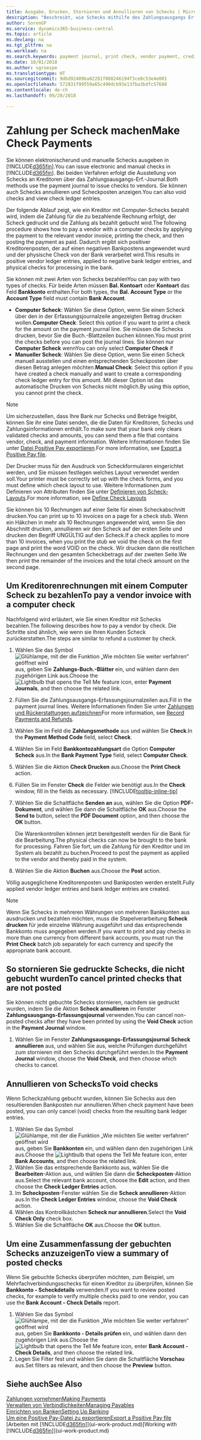 ```yaml
---
title: Ausgabe, Drucken, Stornieren und Annullieren von Schecks | Microsoft Docs
description: "Beschreibt, wie Schecks mithilfe des Zahlungsausgangs Erf.-Journals, ausgegeben, gedruckt oder annulliert werden oder wie Scheck-Fibuposteneinträge in Business Central angezeigt werden."
author: SorenGP
ms.service: dynamics365-business-central
ms.topic: article
ms.devlang: na
ms.tgt_pltfrm: na
ms.workload: na
ms.search.keywords: payment journal, print check, vendor payment, creditor, debt, balance due, AP
ms.date: 10/01/2018
ms.author: sgroespe
ms.translationtype: HT
ms.sourcegitcommit: 9dbd92409ba02281f008246194f3ce0c53e4e001
ms.openlocfilehash: 572831f99559a65c490dcb93e13fba3bdfc57688
ms.contentlocale: de-ch
ms.lasthandoff: 09/28/2018

---
```

# <a name="make-check-payments"></a><span data-ttu-id="01473-103">Zahlung per Scheck machen</span><span class="sxs-lookup"><span data-stu-id="01473-103">Make Check Payments</span></span>
<span data-ttu-id="01473-104">Sie können elektronischerund und manuelle Schecks ausgeben in [!INCLUDE[d365fin](includes/d365fin_md.md)].</span><span class="sxs-lookup"><span data-stu-id="01473-104">You can issue electronic and manual checks in [!INCLUDE[d365fin](includes/d365fin_md.md)].</span></span> <span data-ttu-id="01473-105">Bei beiden Verfahren erfolgt die Ausstellung von Schecks an Kreditoren über das Zahlungsausgangs-Erf.-Journal.</span><span class="sxs-lookup"><span data-stu-id="01473-105">Both methods use the payment journal to issue checks to vendors.</span></span> <span data-ttu-id="01473-106">Sie können auch Schecks annullieren und Scheckposten anzeigen.</span><span class="sxs-lookup"><span data-stu-id="01473-106">You can also void checks and view check ledger entries.</span></span>

<span data-ttu-id="01473-107">Der folgende Ablauf zeigt, wie ein Kreditor mit Computer-Schecks bezahlt wird, indem die Zahlung für die zu bezahlende Rechnung erfolgt, der Scheck gedruckt und die Zahlung als bezahlt gebucht wird.</span><span class="sxs-lookup"><span data-stu-id="01473-107">The following procedure shows how to pay a vendor with a computer checks by applying the payment to the relevant vendor invoice, printing the check, and then posting the payment as paid.</span></span> <span data-ttu-id="01473-108">Dadurch ergibt sich positiver Kreditorenposten, der auf einen negativen Bankpostens angewendet wurd und der physische Check von der Bank verarbeitet wird.</span><span class="sxs-lookup"><span data-stu-id="01473-108">This results in positive vendor ledger entries, applied to negative bank ledger entries, and physical checks for processing in the bank.</span></span>

<span data-ttu-id="01473-109">Sie können mit zwei Arten von Schecks bezahlen</span><span class="sxs-lookup"><span data-stu-id="01473-109">You can pay with two types of checks.</span></span> <span data-ttu-id="01473-110">Für beide Arten müssen **Bal. Kontoart** oder **Kontoart** das Feld **Bankkonto** enthalten.</span><span class="sxs-lookup"><span data-stu-id="01473-110">For both types, the **Bal. Account Type** or the **Account Type** field must contain **Bank Account**.</span></span>

- <span data-ttu-id="01473-111">**Computer Scheck**: Wählen Sie diese Option, wenn Sie einen Scheck über den in der Erfassungsjournalzeile angezeigten Betrag drucken wollen.</span><span class="sxs-lookup"><span data-stu-id="01473-111">**Computer Check**: Select this option if you want to print a check for the amount on the payment journal line.</span></span> <span data-ttu-id="01473-112">Sie müssen die Schecks drucken, bevor Sie die Buch.-Blattzeilen buchen können.</span><span class="sxs-lookup"><span data-stu-id="01473-112">You must print the checks before you can post the journal lines.</span></span> <span data-ttu-id="01473-113">Sie können nur **Computer Scheck** wenn</span><span class="sxs-lookup"><span data-stu-id="01473-113">You can only select **Computer Check** if</span></span>
- <span data-ttu-id="01473-114">**Manueller Scheck**: Wählen Sie diese Option, wenn Sie einen Scheck manuell ausstellen und einen entsprechenden Scheckposten über diesen Betrag anlegen möchten.</span><span class="sxs-lookup"><span data-stu-id="01473-114">**Manual Check**: Select this option if you have created a check manually and want to create a corresponding check ledger entry for this amount.</span></span> <span data-ttu-id="01473-115">Mit dieser Option ist das automatische Drucken von Schecks nicht möglich.</span><span class="sxs-lookup"><span data-stu-id="01473-115">By using this option, you cannot print the check.</span></span>

> [!NOTE]  
> <span data-ttu-id="01473-116">Um sicherzustellen, dass Ihre Bank nur Schecks und Beträge freigibt, können Sie ihr eine Datei senden, die die Daten für Kreditoren, Schecks und Zahlungsinformationen enthält.</span><span class="sxs-lookup"><span data-stu-id="01473-116">To make sure that your bank only clears validated checks and amounts, you can send them a file that contains vendor, check, and payment information.</span></span> <span data-ttu-id="01473-117">Weitere Informationen finden Sie unter [Datei Positive Pay exportieren](finance-how-positive-pay.md).</span><span class="sxs-lookup"><span data-stu-id="01473-117">For more information, see [Export a Positive Pay file](finance-how-positive-pay.md).</span></span>

<span data-ttu-id="01473-118">Der Drucker muss für den Ausdruck von Scheckformularen eingerichtet werden, und Sie müssen festlegen welches Layout verwendet werden soll.</span><span class="sxs-lookup"><span data-stu-id="01473-118">Your printer must be correctly set up with the check forms, and you must define which check layout to use.</span></span> <span data-ttu-id="01473-119">Weitere Informationen zum Definieren von Attributen finden Sie unter [Definieren von Scheck-Layouts](finance-how-define-check-layouts.md).</span><span class="sxs-lookup"><span data-stu-id="01473-119">For more information, see [Define Check Layouts](finance-how-define-check-layouts.md)</span></span>

<span data-ttu-id="01473-120">Sie können bis 10 Rechnungen auf einer Seite für einen Scheckabschnitt drucken.</span><span class="sxs-lookup"><span data-stu-id="01473-120">You can print up to 10 invoices on a page for a check stub.</span></span> <span data-ttu-id="01473-121">Wenn ein Häkchen in mehr als 10 Rechnungen angewendet wird, wenn Sie den Abschnitt drucken, annullieren wir den Scheck auf der ersten Seite und drucken den Begriff UNGÜLTIG auf den Scheck.</span><span class="sxs-lookup"><span data-stu-id="01473-121">If a check applies to more than 10 invoices, when you print the stub we void the check on the first page and print the word VOID on the check.</span></span> <span data-ttu-id="01473-122">Wir drucken dann die restlichen Rechnungen und den gesamten Scheckbetrags auf der zweiten Seite.</span><span class="sxs-lookup"><span data-stu-id="01473-122">We then print the remainder of the invoices and the total check amount on the second page.</span></span> 

## <a name="to-pay-a-vendor-invoice-with-a-computer-check"></a><span data-ttu-id="01473-123">Um Kreditorenrechnungen mit einem Computer Scheck zu bezahlen</span><span class="sxs-lookup"><span data-stu-id="01473-123">To pay a vendor invoice with a computer check</span></span>
<span data-ttu-id="01473-124">Nachfolgend wird erläutert, wie Sie einen Kreditor mit Schecks bezahlen.</span><span class="sxs-lookup"><span data-stu-id="01473-124">The following describes how to pay a vendor by check.</span></span> <span data-ttu-id="01473-125">Die Schritte sind ähnlich, wie wenn sie Ihren Kunden Scheck zurückerstatten.</span><span class="sxs-lookup"><span data-stu-id="01473-125">The steps are similar to refund a customer by check.</span></span>

1. <span data-ttu-id="01473-126">Wählen Sie das Symbol ![Glühlampe, mit der die Funktion „Wie möchten Sie weiter verfahren“ geöffnet wird](media/ui-search/search_small.png "Wie möchten Sie weiter verfahren?") aus, geben Sie **Zahlungs-Buch.-Blätter** ein, und wählen dann den zugehörigen Link aus.</span><span class="sxs-lookup"><span data-stu-id="01473-126">Choose the ![Lightbulb that opens the Tell Me feature](media/ui-search/search_small.png "Tell me what you want to do") icon, enter **Payment Journals**, and then choose the related link.</span></span>
2. <span data-ttu-id="01473-127">Füllen Sie die Zahlungsausgangs-Erfassungsjournalzeilen aus.</span><span class="sxs-lookup"><span data-stu-id="01473-127">Fill in the payment journal lines.</span></span> <span data-ttu-id="01473-128">Weitere Informationen finden Sie unter [Zahlungen und Rückerstattungen aufzeichnen](payables-how-post-payments-refunds.md)</span><span class="sxs-lookup"><span data-stu-id="01473-128">For more information, see [Record Payments and Refunds](payables-how-post-payments-refunds.md).</span></span>
3. <span data-ttu-id="01473-129">Wählen Sie im Feld die **Zahlungsmethode** aus und wählen Sie **Check**.</span><span class="sxs-lookup"><span data-stu-id="01473-129">In the **Payment Method Code** field, select **Check**.</span></span>
4. <span data-ttu-id="01473-130">Wählen Sie im Feld **Bankkontozahlungsart** die Option **Computer Scheck** aus.</span><span class="sxs-lookup"><span data-stu-id="01473-130">In the **Bank Payment Type** field, select **Computer Check**.</span></span>
5. <span data-ttu-id="01473-131">Wählen Sie die Aktion **Check Drucken** aus.</span><span class="sxs-lookup"><span data-stu-id="01473-131">Choose the **Print Check** action.</span></span>
6. <span data-ttu-id="01473-132">Füllen Sie im Fenster **Check** die Felder wie benötigt aus.</span><span class="sxs-lookup"><span data-stu-id="01473-132">In the **Check** window, fill in the fields as necessary.</span></span> [!INCLUDE[tooltip-inline-tip](includes/tooltip-inline-tip_md.md)]
7. <span data-ttu-id="01473-133">Wählen Sie die Schaltfläche **Senden an** aus, wählen Sie die Option **PDF-Dokument**, und wählen Sie dann die Schaltfläche **OK** aus.</span><span class="sxs-lookup"><span data-stu-id="01473-133">Choose the **Send to** button, select the **PDF Document** option, and then choose the **OK** button.</span></span>

    <span data-ttu-id="01473-134">Die Warenkontrollen können jetzt bereitgestellt werden für die Bank für die Bearbeitung.</span><span class="sxs-lookup"><span data-stu-id="01473-134">The physical checks can now be brought to the bank for processing.</span></span> <span data-ttu-id="01473-135">Fahren Sie fort, um die Zahlung für den Kreditor und im System als bezahlt zu buchen.</span><span class="sxs-lookup"><span data-stu-id="01473-135">Proceed to post the payment as applied to the vendor and thereby paid in the system.</span></span>
8. <span data-ttu-id="01473-136">Wählen Sie die Aktion **Buchen** aus.</span><span class="sxs-lookup"><span data-stu-id="01473-136">Choose the **Post** action.</span></span>

<span data-ttu-id="01473-137">Völlig ausgeglichene Kreditorenposten und Bankposten werden erstellt.</span><span class="sxs-lookup"><span data-stu-id="01473-137">Fully applied vendor ledger entries and bank ledger entries are created.</span></span>

> [!NOTE]  
> <span data-ttu-id="01473-138">Wenn Sie Schecks in mehreren Währungen von mehreren Bankkonten aus ausdrucken und bezahlen möchten, muss die Stapelverarbeitung **Scheck drucken** für jede einzelne Währung ausgeführt und das entsprechende Bankkonto muss angegeben werden.</span><span class="sxs-lookup"><span data-stu-id="01473-138">If you want to print and pay checks in more than one currency from different bank accounts, you must run the **Print Check** batch job separately for each currency and specify the appropriate bank account.</span></span>

## <a name="to-cancel-printed-checks-that-are-not-posted"></a><span data-ttu-id="01473-139">So stornieren Sie gedruckte Schecks, die nicht gebucht wurden</span><span class="sxs-lookup"><span data-stu-id="01473-139">To cancel printed checks that are not posted</span></span>
<span data-ttu-id="01473-140">Sie können nicht gebuchte Schecks stornieren, nachdem sie gedruckt wurden, indem Sie die Aktion **Scheck annullieren** im Fenster **Zahlungsausgangs-Erfassungsjournal** verwenden.</span><span class="sxs-lookup"><span data-stu-id="01473-140">You can cancel non-posted checks after they have been printed by using the **Void Check** action in the **Payment Journal** window.</span></span>

1. <span data-ttu-id="01473-141">Wählen Sie im Fenster **Zahlungsausgangs-Erfassungsjournal** **Scheck annullieren** aus, und wählen Sie aus, welche Prüfungen durchgeführt zum stornieren mit den Schecks durchgeführt werden.</span><span class="sxs-lookup"><span data-stu-id="01473-141">In the **Payment Journal** window, choose the **Void Check**, and then choose which checks to cancel.</span></span>

## <a name="to-void-checks"></a><span data-ttu-id="01473-142">Annullieren von Schecks</span><span class="sxs-lookup"><span data-stu-id="01473-142">To void checks</span></span>
<span data-ttu-id="01473-143">Wenn Scheckzahlung gebucht wurden, können Sie Schecks aus den resultierenden Bankposten nur annullieren.</span><span class="sxs-lookup"><span data-stu-id="01473-143">When check payment have been posted, you can only cancel (void) checks from the resulting bank ledger entries.</span></span>

1. <span data-ttu-id="01473-144">Wählen Sie das Symbol ![Glühlampe, mit der die Funktion „Wie möchten Sie weiter verfahren“ geöffnet wird](media/ui-search/search_small.png "Wie möchten Sie weiter verfahren?") aus, geben Sie **Bankkonten** ein, und wählen dann den zugehörigen Link aus.</span><span class="sxs-lookup"><span data-stu-id="01473-144">Choose the ![Lightbulb that opens the Tell Me feature](media/ui-search/search_small.png "Tell me what you want to do") icon, enter **Bank Accounts**, and then choose the related link.</span></span>
2. <span data-ttu-id="01473-145">Wählen Sie das entsprechende Bankkonto aus, wählen Sie die **Bearbeiten**-Aktion aus, und wählen Sie dann die **Scheckposten**-Aktion aus.</span><span class="sxs-lookup"><span data-stu-id="01473-145">Select the relevant bank account, choose the **Edit** action, and then choose the **Check Ledger Entries** action.</span></span>
3. <span data-ttu-id="01473-146">Im **Scheckposten**-Fenster wählen Sie die **Scheck annullieren**-Aktion aus.</span><span class="sxs-lookup"><span data-stu-id="01473-146">In the **Check Ledger Entries** window, choose the **Void Check** action.</span></span>
4. <span data-ttu-id="01473-147">Wählen das Kontrollkästchen **Scheck nur annullieren**.</span><span class="sxs-lookup"><span data-stu-id="01473-147">Select the **Void Check Only** check box.</span></span>
5. <span data-ttu-id="01473-148">Wählen Sie die Schaltfläche **OK** aus.</span><span class="sxs-lookup"><span data-stu-id="01473-148">Choose the **OK** button.</span></span>

## <a name="to-view-a-summary-of-posted-checks"></a><span data-ttu-id="01473-149">Um eine Zusammenfassung der gebuchten Schecks anzuzeigen</span><span class="sxs-lookup"><span data-stu-id="01473-149">To view a summary of posted checks</span></span>
<span data-ttu-id="01473-150">Wenn Sie gebuchte Schecks überprüfen möchten, zum Beispiel, um Mehrfachverbindungsschecks für einen Kreditor zu überprüfen, können Sie **Bankkonto - Scheckdetails** verwenden.</span><span class="sxs-lookup"><span data-stu-id="01473-150">If you want to review posted checks, for example to verify multiple checks paid to one vendor, you can use the **Bank Account - Check Details** report.</span></span>
1. <span data-ttu-id="01473-151">Wählen Sie das Symbol ![Glühlampe, mit der die Funktion „Wie möchten Sie weiter verfahren“ geöffnet wird](media/ui-search/search_small.png "Wie möchten Sie weiter verfahren?") aus, geben Sie **Bankkonto - Details prüfen** ein, und wählen dann den zugehörigen Link aus.</span><span class="sxs-lookup"><span data-stu-id="01473-151">Choose the ![Lightbulb that opens the Tell Me feature](media/ui-search/search_small.png "Tell me what you want to do") icon, enter **Bank Account - Check Details**, and then choose the related link.</span></span>
2. <span data-ttu-id="01473-152">Legen Sie Filter fest und wählen Sie dann die Schaltfläche **Vorschau** aus.</span><span class="sxs-lookup"><span data-stu-id="01473-152">Set filters as relevant, and then choose the **Preview** button.</span></span>

## <a name="see-also"></a><span data-ttu-id="01473-153">Siehe auch</span><span class="sxs-lookup"><span data-stu-id="01473-153">See Also</span></span>
[<span data-ttu-id="01473-154">Zahlungen vornehmen</span><span class="sxs-lookup"><span data-stu-id="01473-154">Making Payments</span></span>](payables-make-payments.md)  
[<span data-ttu-id="01473-155">Verwalten von Verbindlichkeiten</span><span class="sxs-lookup"><span data-stu-id="01473-155">Managing Payables</span></span>](payables-manage-payables.md)  
[<span data-ttu-id="01473-156">Einrichten von Banken</span><span class="sxs-lookup"><span data-stu-id="01473-156">Setting Up Banking</span></span>](bank-setup-banking.md)  
[<span data-ttu-id="01473-157">Um eine Positive Pay-Datei zu exportieren</span><span class="sxs-lookup"><span data-stu-id="01473-157">Export a Positive Pay file</span></span>](finance-how-positive-pay.md)  
<span data-ttu-id="01473-158">[Arbeiten mit [!INCLUDE[d365fin](includes/d365fin_md.md)]](ui-work-product.md)</span><span class="sxs-lookup"><span data-stu-id="01473-158">[Working with [!INCLUDE[d365fin](includes/d365fin_md.md)]](ui-work-product.md)</span></span>  

